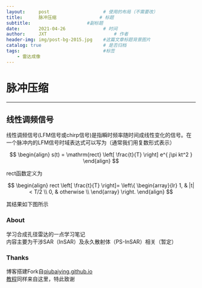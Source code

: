 ```yaml
---
layout:     post   				    # 使用的布局（不需要改）
title:      脉冲压缩 				# 标题 
subtitle:                     #副标题
date:       2021-04-26 				# 时间
author:     JXT 						# 作者
header-img: img/post-bg-2015.jpg 	#这篇文章标题背景图片
catalog: true 						# 是否归档
tags:								#标签
    - 雷达成像
---
```

# 脉冲压缩
***
## 线性调频信号
线性调频信号(LFM信号或chirp信号)是指瞬时频率随时间成线性变化的信号。在一个脉冲内的LFM信号时域表达式可以写为（通常我们用复数形式表示）  

$$  
\begin{align}
s(t) = \mathrm{rect} \left[ \frac{t}{T} \right] e^{ j\pi kt^2 }
\end{align}  
$$  

$\mathrm{rect}$函数定义为  

$$  
\begin{align}
rect \left[ \frac{t}{T} \right]=
\left\{
             \begin{array}{lr}
             1, & |t| < T/2 \\
             0, & otherwise \\
             \end{array}
\right.
\end{align}  
$$  

其结果如下图所示

### About
学习合成孔径雷达的一点学习笔记  
内容主要为干涉SAR（InSAR）及永久散射体（PS-InSAR）相关（暂定）
### Thanks
博客搭建Fork自[qiubaiying.github.io](https://github.com/qiubaiying/qiubaiying.github.io)  
[教程](https://github.com/qiubaiying/qiubaiying.github.io)同样来自这里，特此致谢
